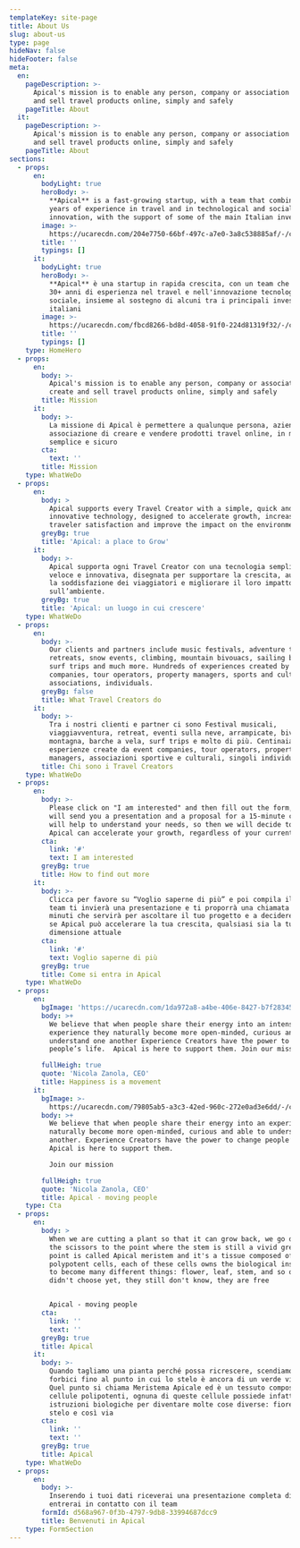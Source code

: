 ```yaml
---
templateKey: site-page
title: About Us
slug: about-us
type: page
hideNav: false
hideFooter: false
meta:
  en:
    pageDescription: >-
      Apical's mission is to enable any person, company or association to create
      and sell travel products online, simply and safely
    pageTitle: About
  it:
    pageDescription: >-
      Apical's mission is to enable any person, company or association to create
      and sell travel products online, simply and safely
    pageTitle: About
sections:
  - props:
      en:
        bodyLight: true
        heroBody: >-
          **Apical** is a fast-growing startup, with a team that combines 30+
          years of experience in travel and in technological and social
          innovation, with the support of some of the main Italian investors
        image: >-
          https://ucarecdn.com/204e7750-66bf-497c-a7e0-3a8c538885af/-/crop/3648x2933/0,0/-/preview/
        title: ''
        typings: []
      it:
        bodyLight: true
        heroBody: >-
          **Apical** è una startup in rapida crescita, con un team che combina
          30+ anni di esperienza nel travel e nell'innovazione tecnologica e
          sociale, insieme al sostegno di alcuni tra i principali investitori
          italiani
        image: >-
          https://ucarecdn.com/fbcd8266-bd8d-4058-91f0-224d81319f32/-/crop/3648x2990/0,0/-/preview/
        title: ''
        typings: []
    type: HomeHero
  - props:
      en:
        body: >-
          Apical's mission is to enable any person, company or association to
          create and sell travel products online, simply and safely
        title: Mission
      it:
        body: >-
          La missione di Apical è permettere a qualunque persona, azienda o
          associazione di creare e vendere prodotti travel online, in modo
          semplice e sicuro
        cta:
          text: ''
        title: Mission
    type: WhatWeDo
  - props:
      en:
        body: >
          Apical supports every Travel Creator with a simple, quick and
          innovative technology, designed to accelerate growth, increase
          traveler satisfaction and improve the impact on the environment
        greyBg: true
        title: 'Apical: a place to Grow'
      it:
        body: >-
          Apical supporta ogni Travel Creator con una tecnologia semplice,
          veloce e innovativa, disegnata per supportare la crescita, aumentare
          la soddisfazione dei viaggiatori e migliorare il loro impatto
          sull’ambiente.
        greyBg: true
        title: 'Apical: un luogo in cui crescere'
    type: WhatWeDo
  - props:
      en:
        body: >-
          Our clients and partners include music festivals, adventure tours,
          retreats, snow events, climbing, mountain bivouacs, sailing boats,
          surf trips and much more. Hundreds of experiences created by event
          companies, tour operators, property managers, sports and cultural
          associations, individuals. 
        greyBg: false
        title: What Travel Creators do
      it:
        body: >-
          Tra i nostri clienti e partner ci sono Festival musicali,
          viaggiavventura, retreat, eventi sulla neve, arrampicate, bivacchi in
          montagna, barche a vela, surf trips e molto di più. Centinaia di
          esperienze create da event companies, tour operators, property
          managers, associazioni sportive e culturali, singoli individui
        title: Chi sono i Travel Creators
    type: WhatWeDo
  - props:
      en:
        body: >-
          Please click on "I am interested" and then fill out the form, the team
          will send you a presentation and a proposal for a 15-minute call that
          will help to understand your needs, so then we will decide together if
          Apical can accelerate your growth, regardless of your current size
        cta:
          link: '#'
          text: I am interested
        greyBg: true
        title: How to find out more
      it:
        body: >-
          Clicca per favore su “Voglio saperne di più” e poi compila il form, il
          team ti invierà una presentazione e ti proporrà una chiamata di 15
          minuti che servirà per ascoltare il tuo progetto e a decidere insieme
          se Apical può accelerare la tua crescita, qualsiasi sia la tua
          dimensione attuale
        cta:
          link: '#'
          text: Voglio saperne di più
        greyBg: true
        title: Come si entra in Apical
    type: WhatWeDo
  - props:
      en:
        bgImage: 'https://ucarecdn.com/1da972a8-a4be-406e-8427-b7f28345439c/'
        body: >+
          We believe that when people share their energy into an intense
          experience they naturally become more open-minded, curious and able to
          understand one another Experience Creators have the power to change
          people’s life.  Apical is here to support them. Join our mission

        fullHeigh: true
        quote: 'Nicola Zanola, CEO'
        title: Happiness is a movement
      it:
        bgImage: >-
          https://ucarecdn.com/79805ab5-a3c3-42ed-960c-272e0ad3e6dd/-/crop/3648x3278/0,2194/-/preview/
        body: >+
          We believe that when people share their energy into an experience they
          naturally become more open-minded, curious and able to understand one
          another. Experience Creators have the power to change people’s life. 
          Apical is here to support them. 

          Join our mission

        fullHeigh: true
        quote: 'Nicola Zanola, CEO'
        title: Apical - moving people
    type: Cta
  - props:
      en:
        body: >
          When we are cutting a plant so that it can grow back, we go down with
          the scissors to the point where the stem is still a vivid green. That
          point is called Apical meristem and it's a tissue composed of
          polypotent cells, each of these cells owns the biological instructions
          to become many different things: flower, leaf, stem, and so on… they
          didn't choose yet, they still don't know, they are free


          Apical - moving people
        cta:
          link: ''
          text: ''
        greyBg: true
        title: Apical
      it:
        body: >-
          Quando tagliamo una pianta perché possa ricrescere, scendiamo con le
          forbici fino al punto in cui lo stelo è ancora di un verde vivido.
          Quel punto si chiama Meristema Apicale ed è un tessuto composto da
          cellule polipotenti, ognuna di queste cellule possiede infatti le
          istruzioni biologiche per diventare molte cose diverse: fiore, foglia,
          stelo e così via
        cta:
          link: ''
          text: ''
        greyBg: true
        title: Apical
    type: WhatWeDo
  - props:
      en:
        body: >-
          Inserendo i tuoi dati riceverai una presentazione completa di Apical e
          entrerai in contatto con il team
        formId: d568a967-0f3b-4797-9db8-33994687dcc9
        title: Benvenuti in Apical
    type: FormSection
---
```


